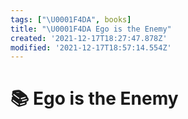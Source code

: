 ```yaml
---
tags: ["\U0001F4DA", books]
title: "\U0001F4DA Ego is the Enemy"
created: '2021-12-17T18:27:47.878Z'
modified: '2021-12-17T18:57:14.554Z'
---
```


# 📚 Ego is the Enemy
